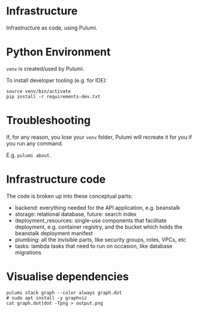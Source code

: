 # Infrastructure

Infrastructure as code, using Pulumi.

# Python Environment

`venv` is created/used by Pulumi.

To install developer tooling (e.g. for IDE):

``` 
source venv/bin/activate
pip install -r requirements-dev.txt
```

# Troubleshooting

If, for any reason, you lose your `venv` folder, Pulumi will recreate it for you if you run any command.

E.g. `pulumi about`.

# Infrastructure code

The code is broken up into these conceptual parts:

- backend: everything needed for the API application, e.g. beanstalk
- storage: relational database, future: search index
- deployment_resources: single-use components that facilitate deployment, e.g. container registry, and the bucket which
  holds the beanstalk deployment manifest
- plumbing: all the invisible parts, like security groups, roles, VPCs, etc
- tasks: lambda tasks that need to run on occasion, like database migrations

# Visualise dependencies

``` 
pulumi stack graph --color always graph.dot
# sudo apt install -y graphviz
cat graph.dot|dot -Tpng > output.png
```
